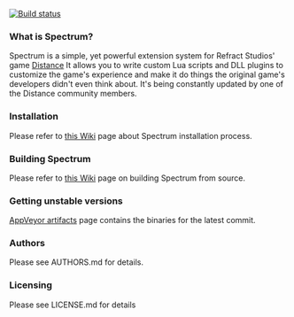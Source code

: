 
[![Build status](https://ci.appveyor.com/api/projects/status/5uvu1nmf3js0po7j?svg=true)](https://ci.appveyor.com/project/Ciastex/spectrum)  

### What is Spectrum?
Spectrum is a simple, yet powerful extension system for Refract Studios' game 
[Distance](http://survivethedistance.com/)
It allows you to write custom Lua scripts and DLL plugins to customize the
game's experience and make it do things the original game's developers didn't 
even think about. It's being constantly updated by one of the Distance community
members.

### Installation
Please refer to [this Wiki](https://github.com/Ciastex/Spectrum/wiki/Installing-Spectrum) page about Spectrum installation process.

### Building Spectrum
Please refer to [this Wiki](http://not-yet.implemented) page on building Spectrum from source.

### Getting unstable versions
[AppVeyor artifacts](https://ci.appveyor.com/project/Ciastex/spectrum/build/artifacts) page contains the binaries for the latest commit.

### Authors
Please see AUTHORS.md for details.

### Licensing
Please see LICENSE.md for details
